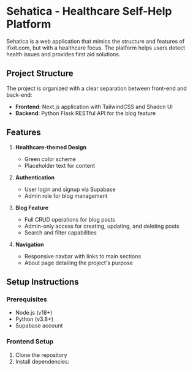# Sehatica - Healthcare Self-Help Platform

Sehatica is a web application that mimics the structure and features of ifixit.com, but with a healthcare focus. The platform helps users detect health issues and provides first aid solutions.

## Project Structure

The project is organized with a clear separation between front-end and back-end:

- **Frontend**: Next.js application with TailwindCSS and Shadcn UI
- **Backend**: Python Flask RESTful API for the blog feature

## Features

1. **Healthcare-themed Design**
   - Green color scheme
   - Placeholder text for content

2. **Authentication**
   - User login and signup via Supabase
   - Admin role for blog management

3. **Blog Feature**
   - Full CRUD operations for blog posts
   - Admin-only access for creating, updating, and deleting posts
   - Search and filter capabilities

4. **Navigation**
   - Responsive navbar with links to main sections
   - About page detailing the project's purpose

## Setup Instructions

### Prerequisites
- Node.js (v18+)
- Python (v3.8+)
- Supabase account

### Frontend Setup

1. Clone the repository
2. Install dependencies:

